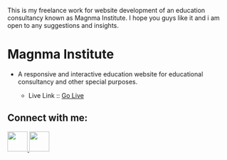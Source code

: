 This is my freelance work for website development of an education consultancy known as Magnma Institute.
I hope you guys like it and i am open to any suggestions and insights.

# Magnma Institute
- A responsive and interactive education website for educational consultancy and other special purposes.
    
    - Live Link :: [Go Live](https://qxtmt7.csb.app/)

## Connect with me: ##

<a href="https://www.linkedin.com/in/aryansingh1875/">
<img src="https://cdn.jsdelivr.net/gh/devicons/devicon/icons/linkedin/linkedin-original.svg" width="45" height="45"/>
</a>


<a href="https://www.instagram.com/_aryansingh._._/">
<img src="https://upload.wikimedia.org/wikipedia/commons/thumb/9/96/Instagram.svg/512px-Instagram.svg.png?20170725025253" width="45" height="45"/>
</a>
